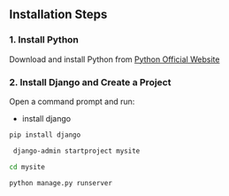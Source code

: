 ## Installation Steps

### 1. Install Python

Download and install Python from [Python Official Website](https://www.python.org/downloads/)

### 2. Install Django and Create a Project

Open a command prompt and run:
* install django
```bash
pip install django
```

```bash
 django-admin startproject mysite
```

```bash
cd mysite
```

```bash
python manage.py runserver
```


